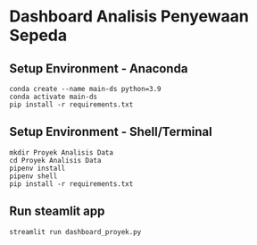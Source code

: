 # Dashboard Analisis Penyewaan Sepeda

## Setup Environment - Anaconda
```
conda create --name main-ds python=3.9
conda activate main-ds
pip install -r requirements.txt
```

## Setup Environment - Shell/Terminal
```
mkdir Proyek Analisis Data
cd Proyek Analisis Data
pipenv install
pipenv shell
pip install -r requirements.txt
```

## Run steamlit app
```
streamlit run dashboard_proyek.py
```
